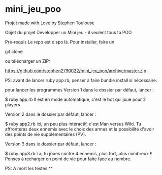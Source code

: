 # mini_jeu_poo

Projet made with Love by Stephen Toulouse 

Objet du projet
Développer un Mini jeu - il veulent tous ta POO

Pré-requis
Le repo est dispo là. Pour installer, faire un

git clone 

ou télécharger un ZIP:

https://github.com/stephen2790022/mini_jeu_poo/archive/master.zip

PS: avant de lancer ruby app.rb, penser à faire bundle install si nécessaire.

pour lancer les programmes
Version 1
dans le dossier par défaut, lancer :

$ ruby app.rb
Il est en mode automatique, c'est le bot qui joue pour 2 players

Version 2
dans le dossier par défaut, lancer :

$ ruby app2.rb
Ici, un peu plus intéractif, c'est Man versus Wild. Tu affronteras deux ennemis avec le choix des armes et la possibilité d'avoir des points de vie supplémentaires (PV).

Version 3
dans le dossier par défaut, lancer :

$ ruby app3.rb
Là, tu joues contre 4 ennemis, plus fort, plus nombreux !! Penses à recharger en point de vie pour faire face au nombre.

PS: A mort les testes ^^

